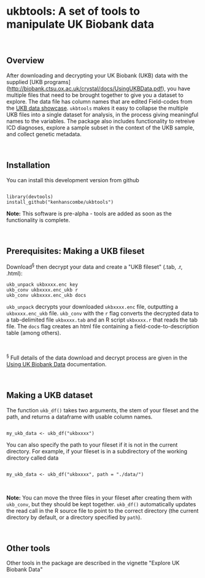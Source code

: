 
# ukbtools: A set of tools to manipulate UK Biobank data

<br>

## Overview

After downloading and decrypting your UK Biobank (UKB) data with the supplied [UKB programs] (http://biobank.ctsu.ox.ac.uk/crystal/docs/UsingUKBData.pdf), you have multiple files that need to be brought together to give you a dataset to explore. The data file has column names that are edited Field-codes from the [UKB data showcase](http://www.ukbiobank.ac.uk/data-showcase/). `ukbtools` makes it easy to collapse the multiple UKB files into a single dataset for analysis, in the process giving meaningful names to the variables. The package also includes functionality to retreive ICD diagnoses, explore a sample subset in the context of the UKB sample, and collect genetic metadata.

<br>

## Installation

You can install this development version from github

```{r, eval = FALSE}

library(devtools)
install_github("kenhanscombe/ukbtools")

```
__Note:__ This software is pre-alpha - tools are added as soon as the functionality is complete.

<br>

## Prerequisites: Making a UKB fileset

Download<sup>§</sup> then decrypt your data and create a "UKB fileset" (.tab, .r, .html):

```{bash, eval = FALSE}
ukb_unpack ukbxxxx.enc key
ukb_conv ukbxxxx.enc_ukb r
ukb_conv ukbxxxx.enc_ukb docs

```

`ukb_unpack` decrypts your downloaded `ukbxxxx.enc` file, outputting a `ukbxxxx.enc_ukb` file. `ukb_conv` with the `r` flag converts the decrypted data to a tab-delimited file `ukbxxxx.tab` and an R script `ukbxxxx.r` that reads the tab file. The `docs` flag creates an html file containing a field-code-to-description table (among others).

<br>

<sup>§</sup> Full details of the data download and decrypt process are given in the [Using UK Biobank Data](http://biobank.ctsu.ox.ac.uk/crystal/docs/UsingUKBData.pdf) documentation.

<br>



## Making a UKB dataset

The function `ukb_df()` takes two arguments, the stem of your fileset and the path, and returns a dataframe with usable column names.


```{r, eval = FALSE}

my_ukb_data <- ukb_df("ukbxxxx")

```


You can also specify the path to your fileset if it is not in the current directory. For example, if your fileset is in a subdirectory of the working directory called data


```{r, eval = FALSE}

my_ukb_data <- ukb_df("ukbxxxx", path = "./data/")

```

<br>

__Note:__ You can move the three files in your fileset after creating them with `ukb_conv`, but they should be kept together. `ukb_df()` automatically updates the read call in the R source file to point to the correct directory (the current directory by default, or a directory specified by `path`).

<br>



## Other tools

Other tools in the package are described in the vignette "Explore UK Biobank Data"
